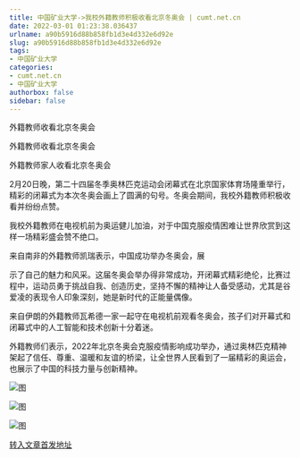 ```yaml
---
title: 中国矿业大学->我校外籍教师积极收看北京冬奥会 | cumt.net.cn
date: 2022-03-01 01:23:38.036437
urlname: a90b5916d88b858fb1d3e4d332e6d92e
slug: a90b5916d88b858fb1d3e4d332e6d92e
tags: 
- 中国矿业大学
categories:
- cumt.net.cn
- 中国矿业大学
authorbox: false
sidebar: false
---
```

外籍教师收看北京冬奥会

外籍教师收看北京冬奥会

外籍教师家人收看北京冬奥会  

2月20日晚，第二十四届冬季奥林匹克运动会闭幕式在北京国家体育场隆重举行，精彩的闭幕式为本次冬奥会画上了圆满的句号。冬奥会期间，我校外籍教师积极收看并纷纷点赞。

我校外籍教师在电视机前为奥运健儿加油，对于中国克服疫情困难让世界欣赏到这样一场精彩盛会赞不绝口。

来自南非的外籍教师凯瑞表示，中国成功举办冬奥会，展
<!--more-->
示了自己的魅力和风采。这届冬奥会举办得非常成功，开闭幕式精彩绝伦，比赛过程中，运动员勇于挑战自我、创造历史，坚持不懈的精神让人备受感动，尤其是谷爱凌的表现令人印象深刻，她是新时代的正能量偶像。

来自伊朗的外籍教师瓦希德一家一起守在电视机前观看冬奥会，孩子们对开幕式和闭幕式中的人工智能和技术创新十分着迷。

外籍教师们表示，2022年北京冬奥会克服疫情影响成功举办，通过奥林匹克精神架起了信任、尊重、温暖和友谊的桥梁，让全世界人民看到了一届精彩的奥运会，也展示了中国的科技力量与创新精神。

![图](http://xwzx.cumt.edu.cn/_upload/article/images/06/26/fd9eb9bf49bda922201fc2479288/866bacb2-75e8-4e5a-bca7-55efe374e6e1.jpg)

![图](http://xwzx.cumt.edu.cn/_upload/article/images/06/26/fd9eb9bf49bda922201fc2479288/b953d7d3-222f-4934-9df6-b357672a8f6a.jpg)

![图](http://xwzx.cumt.edu.cn/_upload/article/images/06/26/fd9eb9bf49bda922201fc2479288/ac41895a-2389-4c1d-bc40-cd758c6037bb.jpg)

[转入文章首发地址](http://xwzx.cumt.edu.cn/6a/eb/c523a617195/page.htm)